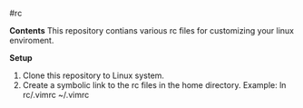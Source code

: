 #rc

**Contents**
This repository contians various rc files for customizing your linux enviroment.

**Setup**
1. Clone this repository to Linux system.
2. Create a symbolic link to the rc files in the home directory.
Example: ln rc/.vimrc ~/.vimrc
